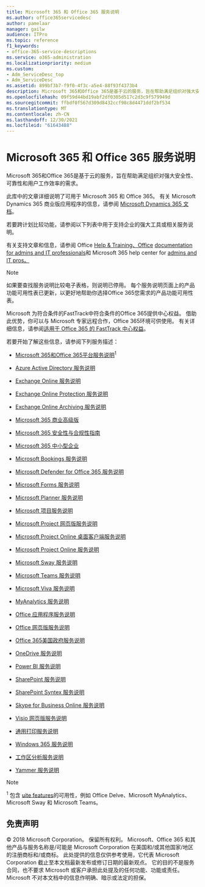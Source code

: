 ```yaml
---
title: Microsoft 365 和 Office 365 服务说明
ms.author: office365servicedesc
author: pamelaar
manager: gailw
audience: ITPro
ms.topic: reference
f1_keywords:
- office-365-service-descriptions
ms.service: o365-administration
ms.localizationpriority: medium
ms.custom:
- Adm_ServiceDesc_top
- Adm_ServiceDesc
ms.assetid: 899bf3b7-f9f0-4f3c-a5e4-88f93f4373b4
description: Microsoft 365和Office 365是基于云的服务，旨在帮助满足组织对强大安全性、可靠性和用户工作效率的需求。
ms.openlocfilehash: 09f59d44bd19abf2df0305d517c2d3c9f579949d
ms.sourcegitcommit: ffbdf0f567d309d8432ccf98c8d4471ddf2bf534
ms.translationtype: MT
ms.contentlocale: zh-CN
ms.lasthandoff: 12/30/2021
ms.locfileid: "61643488"
---
```

# <a name="microsoft-365-and-office-365-service-descriptions"></a>Microsoft 365 和 Office 365 服务说明 

Microsoft 365和Office 365是基于云的服务，旨在帮助满足组织对强大安全性、可靠性和用户工作效率的需求。 
  
此库中的文章详细说明了可用于 Microsoft 365 和 Office 365。 有关 Microsoft Dynamics 365 商业版应用程序的信息，请参阅 [Microsoft Dynamics 365 文档](/dynamics365/)。

若要跨计划比较功能，请参阅[](https://go.microsoft.com/fwlink/?LinkID=799177&amp;clcid=0x409)以下列表中用于支持企业的强大工具或相关服务说明。 
  
有关支持文章和信息，请参阅 Office [Help & Training、Office](https://support.office.com/) [documentation for admins and IT professionals](/office/)和 Microsoft 365 help center for [admins and IT pros。](/microsoft-365/)
  
> [!NOTE]
> 如果要查找服务说明比较电子表格，则说明已停用。 每个服务说明页面上的产品功能可用性表已更新，以更好地帮助你选择Office 365您需求的产品功能可用性表。 
  
Microsoft 为符合条件的FastTrack中符合条件的Office 365提供中心权益。 借助此优势，你可以与 Microsoft 专家远程合作，Office 365环境可供使用。 有关详细信息，请参阅[适用于 Office 365 的 FastTrack 中心权益](/fasttrack/O365-fasttrack-benefit-for-office-365)。
  
若要开始了解这些信息，请参阅下列服务描述：
  
- [Microsoft 365和Office 365平台服务说明](/office365/servicedescriptions/office-365-platform-service-description/office-365-platform-service-description)<sup>1</sup>

- [Azure Active Directory 服务说明](/office365/servicedescriptions/azure-active-directory)

- [Exchange Online 服务说明](/office365/servicedescriptions/exchange-online-service-description/exchange-online-service-description)

- [Exchange Online Protection 服务说明](/office365/servicedescriptions/exchange-online-protection-service-description/exchange-online-protection-service-description)

- [Exchange Online Archiving 服务说明](/office365/servicedescriptions/exchange-online-archiving-service-description/exchange-online-archiving-service-description)

- [Microsoft 365 商业高级版](https://query.prod.cms.rt.microsoft.com/cms/api/am/binary/RWEBAF)

- [Microsoft 365 安全性与合规性指南](/office365/servicedescriptions/microsoft-365-service-descriptions/microsoft-365-tenantlevel-services-licensing-guidance/microsoft-365-security-compliance-licensing-guidance)

- [Microsoft 365 中小型企业](https://query.prod.cms.rt.microsoft.com/cms/api/am/binary/RWEBAF)

- [Microsoft Bookings 服务说明](/office365/servicedescriptions/microsoft-bookings-service-description)

- [Microsoft Defender for Office 365 服务说明](/office365/servicedescriptions/office-365-advanced-threat-protection-service-description)

- [Microsoft Forms 服务说明](/office365/servicedescriptions/microsoft-forms-service-description)

- [Microsoft Planner 服务说明](/office365/servicedescriptions/project-online-service-description/microsoft-planner-service-description)

- [Microsoft 项目服务说明](/office365/servicedescriptions/project-online-service-description/project-online-service-description)

- [Microsoft Project 网页版服务说明](/office365/servicedescriptions/project-online-service-description/project-web-service-description)

- [Microsoft Project Online 桌面客户端服务说明](/office365/servicedescriptions/project-online-service-description/project-online-desktop-client-service-description)

- [Microsoft Project Online 服务说明](/office365/servicedescriptions/project-online-service-description/microsoft-project-online-service-description)

- [Microsoft Sway 服务说明](/office365/servicedescriptions/microsoft-sway-service-description)

- [Microsoft Teams 服务说明](/office365/servicedescriptions/teams-service-description)

- [Microsoft Viva 服务说明](/office365/servicedescriptions/microsoft-viva-service-description)

- [MyAnalytics 服务说明](/office365/servicedescriptions/mya-service-description)

- [Office 应用程序服务说明](/office365/servicedescriptions/office-applications-service-description/office-applications-service-description)

- [Office 网页版服务说明](/office365/servicedescriptions/office-online-service-description/office-online-service-description)

- [Office 365美国政府服务说明](/office365/servicedescriptions/office-365-platform-service-description/office-365-us-government/office-365-us-government)

- [OneDrive 服务说明](/office365/servicedescriptions/onedrive-for-business-service-description)

- [Power BI 服务说明](/office365/servicedescriptions/power-bi-service-description)

- [SharePoint 服务说明](/office365/servicedescriptions/sharepoint-online-service-description/sharepoint-online-service-description)

- [SharePoint Syntex 服务说明](/office365/servicedescriptions/sharepoint-syntex-service-description/sharepoint-syntex-service-description)

- [Skype for Business Online 服务说明](/office365/servicedescriptions/skype-for-business-online-service-description/skype-for-business-online-service-description)

- [Visio 网页版服务说明](/office365/servicedescriptions/visio-online-service-description/visio-online-service-description)

- [通用打印服务说明](/office365/servicedescriptions/universal-print-service-description/universal-print-service-description)

- [Windows 365 服务说明](/office365/servicedescriptions/windows-365-service-description/windows-365-service-description)

- [工作区分析服务说明](/office365/servicedescriptions/workplace-analytics-service-description)

- [Yammer 服务说明](/office365/servicedescriptions/yammer-service-description/yammer-service-description)

> [!NOTE]
> <sup>1</sup> 包含 [uite features](./office-365-platform-service-description/office-365-suite-features.md)的可用性，例如 Office Delve、Microsoft MyAnalytics、Microsoft Sway 和 Microsoft Teams。
  
## <a name="disclaimer"></a>免责声明

&copy; 2018 Microsoft Corporation。 保留所有权利。 Microsoft、Office 365 和其他产品与服务名称是/可能是 Microsoft Corporation 在美国和/或其他国家/地区的注册商标和/或商标。 此处提供的信息仅供参考使用，它代表 Microsoft Corporation 截止至本文档最新发布或修订日期的最新观点。 它的目的不是服务合同，也不要求 Microsoft 或客户承担此处提及的任何功能、功能或责任。 Microsoft 不对本文档中的信息作明确、暗示或法定的担保。
